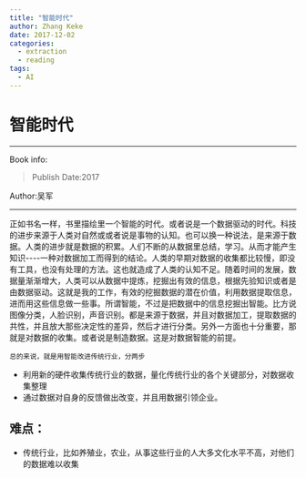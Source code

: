 ```yaml
---
title: "智能时代"
author: Zhang Keke
date: 2017-12-02
categories:
  - extraction
  - reading
tags:
  - AI
---
```

# 智能时代

---
Book info:
> Publish Date:2017
> 
Author:吴军

---

正如书名一样，书里描绘里一个智能的时代。或者说是一个数据驱动的时代。科技的进步来源于人类对自然或或者说是事物的认知。也可以换一种说法，是来源于数据。人类的进步就是数据的积累。人们不断的从数据里总结，学习。从而才能产生知识----一种对数据加工而得到的结论。人类的早期对数据的收集都比较慢，即没有工具，也没有处理的方法。这也就造成了人类的认知不足。随着时间的发展，数据量渐渐增大，人类可以从数据中提炼，挖掘出有效的信息，根据先验知识或者是由数据驱动。这就是我的工作，有效的挖掘数据的潜在价值，利用数据提取信息，进而用这些信息做一些事。所谓智能，不过是把数据中的信息挖掘出智能。比方说图像分类，人脸识别，声音识别。都是来源于数据，并且对数据加工，提取数据的共性，并且放大那些决定性的差异，然后才进行分类。另外一方面也十分重要，那就是对数据的收集。或者说是制造数据。这是对数据智能的前提。

`总的来说，就是用智能改进传统行业，分两步`

- 利用新的硬件收集传统行业的数据，量化传统行业的各个关键部分，对数据收集整理
- 通过数据对自身的反馈做出改变，并且用数据引领企业。


## 难点：
- 传统行业，比如养殖业，农业，从事这些行业的人大多文化水平不高，对他们的数据难以收集